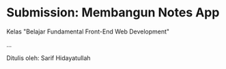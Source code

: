 # Submission: Membangun Notes App
Kelas "Belajar Fundamental Front-End Web Development"

...

Ditulis oleh: Sarif Hidayatullah